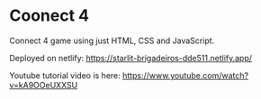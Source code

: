 # Coonect 4

Connect 4 game using just HTML, CSS and JavaScript.

Deployed on netlify: https://starlit-brigadeiros-dde511.netlify.app/

Youtube tutorial video is here: https://www.youtube.com/watch?v=kA9OOeUXXSU
